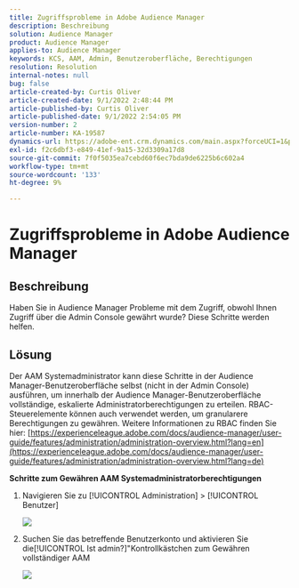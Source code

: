 ```yaml
---
title: Zugriffsprobleme in Adobe Audience Manager
description: Beschreibung
solution: Audience Manager
product: Audience Manager
applies-to: Audience Manager
keywords: KCS, AAM, Admin, Benutzeroberfläche, Berechtigungen
resolution: Resolution
internal-notes: null
bug: false
article-created-by: Curtis Oliver
article-created-date: 9/1/2022 2:48:44 PM
article-published-by: Curtis Oliver
article-published-date: 9/1/2022 2:54:05 PM
version-number: 2
article-number: KA-19587
dynamics-url: https://adobe-ent.crm.dynamics.com/main.aspx?forceUCI=1&pagetype=entityrecord&etn=knowledgearticle&id=a2da922a-052a-ed11-9db1-0022480868ff
exl-id: f2c6dbf3-e849-41ef-9a15-32d3309a17d8
source-git-commit: 7f0f5035ea7cebd60f6ec7bda9de6225b6c602a4
workflow-type: tm+mt
source-wordcount: '133'
ht-degree: 9%

---
```


# Zugriffsprobleme in Adobe Audience Manager

## Beschreibung

Haben Sie in Audience Manager Probleme mit dem Zugriff, obwohl Ihnen Zugriff über die Admin Console gewährt wurde? Diese Schritte werden helfen.

## Lösung

Der AAM Systemadministrator kann diese Schritte in der Audience Manager-Benutzeroberfläche selbst (nicht in der Admin Console) ausführen, um innerhalb der Audience Manager-Benutzeroberfläche vollständige, eskalierte Administratorberechtigungen zu erteilen. RBAC-Steuerelemente können auch verwendet werden, um granularere Berechtigungen zu gewähren. Weitere Informationen zu RBAC finden Sie hier: [https://experienceleague.adobe.com/docs/audience-manager/user-guide/features/administration/administration-overview.html?lang=en](https://experienceleague.adobe.com/docs/audience-manager/user-guide/features/administration/administration-overview.html?lang=de)

<b>Schritte zum Gewähren AAM Systemadministratorberechtigungen</b>

1. Navigieren Sie zu [!UICONTROL Administration] > [!UICONTROL Benutzer]

   ![](assets/0c4ffacf-e9d5-ec11-a7b5-000d3a37750e.png)

1. Suchen Sie das betreffende Benutzerkonto und aktivieren Sie die[!UICONTROL Ist admin?]&quot;Kontrollkästchen zum Gewähren vollständiger AAM

   ![](assets/07c16ce8-e9d5-ec11-a7b5-000d3a37750e.png)
